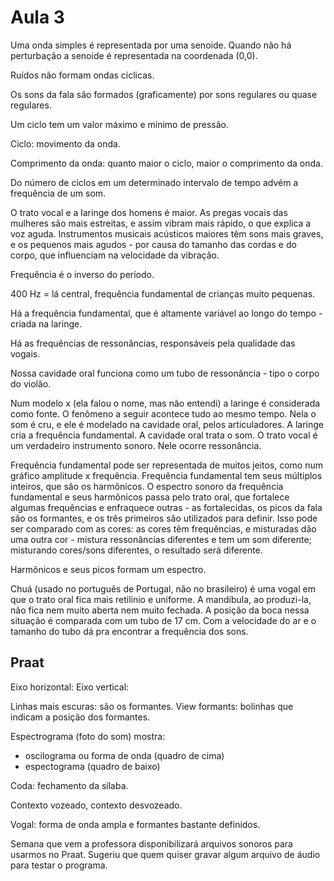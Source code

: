 Aula 3
======

Uma onda simples é representada por uma senoide. Quando não há perturbação a senoide é representada na coordenada (0,0).

Ruídos não formam ondas cíclicas.

Os sons da fala são formados (graficamente) por sons regulares ou quase regulares.

Um ciclo tem um valor máximo e mínimo de pressão.

Ciclo: movimento da onda.

Comprimento da onda: quanto maior o ciclo, maior o comprimento da onda.

Do número de ciclos em um determinado intervalo de tempo advém a frequência de um som.

O trato vocal e a laringe dos homens é maior. As pregas vocais das mulheres são mais estreitas, e assim vibram mais rápido, o que explica a voz aguda. Instrumentos musicais acústicos maiores têm sons mais graves, e os pequenos mais agudos - por causa do tamanho das cordas e do corpo, que influenciam na velocidade da vibração.

Frequência é o inverso do período.

400 Hz = lá central, frequência fundamental de crianças muito pequenas.

Há a frequência fundamental, que é altamente variável ao longo do tempo - criada na laringe.

Há as frequências de ressonâncias, responsáveis pela qualidade das vogais.

Nossa cavidade oral funciona como um tubo de ressonância - tipo o corpo do violão.

Num modelo x (ela falou o nome, mas não entendi) a laringe é considerada como fonte. O fenômeno a seguir acontece tudo ao mesmo tempo. Nela o som é cru, e ele é modelado na cavidade oral, pelos articuladores. A laringe cria a frequência fundamental. A cavidade oral trata o som. O trato vocal é um verdadeiro instrumento sonoro. Nele ocorre ressonância.

Frequência fundamental pode ser representada de muitos jeitos, como num gráfico amplitude x frequência. Frequência fundamental tem seus múltiplos inteiros, que são os harmônicos. O espectro sonoro da frequência fundamental e seus harmônicos passa pelo trato oral, que fortalece algumas frequências e enfraquece outras - as fortalecidas, os picos da fala são os formantes, e os três primeiros são utilizados para definir. Isso pode ser comparado com as cores: as cores têm frequências, e misturadas dão uma outra cor - mistura ressonâncias diferentes e tem um som diferente; misturando cores/sons diferentes, o resultado será diferente.

Harmônicos e seus picos formam um espectro.

Chuá (usado no português de Portugal, não no brasileiro) é uma vogal em que o trato oral fica mais retilínio e uniforme. A mandíbula, ao produzi-la, não fica nem muito aberta nem muito fechada. A posição da boca nessa situação é comparada com um tubo de 17 cm. Com a velocidade do ar e o tamanho do tubo dá pra encontrar a frequência dos sons.

Praat
-----

Eixo horizontal: 
Eixo vertical: 

Linhas mais escuras: são os formantes. View formants: bolinhas que indicam a posição dos formantes.

Espectrograma (foto do som) mostra:

- oscilograma ou forma de onda (quadro de cima)
- espectograma (quadro de baixo)

Coda: fechamento da sílaba.

Contexto vozeado, contexto desvozeado.

Vogal: forma de onda ampla e formantes bastante definidos.

Semana que vem a professora disponibilizará arquivos sonoros para usarmos no Praat. Sugeriu que quem quiser gravar algum arquivo de áudio para testar o programa.